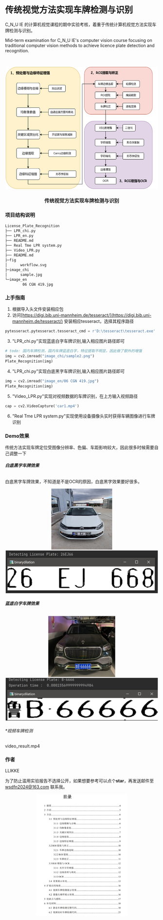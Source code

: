 

# 传统视觉方法实现车牌检测与识别

C_N_U IE 的计算机视觉课程的期中实验考核，着重于传统计算机视觉方法实现车牌检测与识别。

Mid-term examination for C_N_U IE's computer vision course focusing on traditional computer vision methods to achieve licence plate detection and recognition.


<!-- PROJECT LOGO -->
<br />

<p align="center">
  <a href="https://github.com/shaojintian/Best_README_template/">
    <img src="fig/workflow.svg" alt="Logo" width="500" height="400">
  </a>

  <h3 align="center">传统视觉方法实现车牌检测与识别</h3>
  <p align="center">

</p>

### 项目结构说明

```
License_Plate_Recognition
├── LPR_chi.py
├── LPR_en.py
├── README.md
├── Real Tme LPR system.py
├── Video_LPR.py
├── README.md
├─fig
│      workflow.svg
├─image_chi
│      sample.jpg
└─image_en
        06 CGN 419.jpg
```

### 上手指南
1. 根据导入头文件安装相应包
2. 访问[https://digi.bib.uni-mannheim.de/tesseract/](https://digi.bib.uni-mannheim.de/tesseract/) 安装相应tesseract，选择其程序路径
```python
pytesseract.pytesseract.tesseract_cmd = r'D:\tesseract\tesseract.exe'
```
3. "LPR_chi.py"实现蓝底白字车牌识别,输入相应图片路径即可
```python
# todo: 国内车牌检测，国内车牌蓝底白字，特征提取不明显，因此做了额外的增强
img = cv2.imread("image_chi/sample2.png")
Plate_Recognition(img)
```
4. "LPR_chi.py"实现白底黑字车牌识别,输入相应图片路径即可
```python
img = cv2.imread("image_en/06 CGN 419.jpg")
Plate_Recognition(img)
```

5. "Video_LPR.py"实现对视频数据的车牌识别，在上方输入视频路径
```python
cap = cv2.VideoCapture('car1.mp4')
```
6. "Real Tme LPR system.py"实现使用设备摄像头实时获得车辆图像进行车牌识别

### Demo效果
传统方法实现车牌定位受图像分辨率、色偏、车距影响较大，因此很多时候需要自己调整一下
###### **白底黑字车牌效果**
白底黑字车牌效果，不知道是不是OCR的原因，白底黑字效果要好很多。
<div style="text-align:center;">
    <img src="image_en/26_EJ_668.jpeg" alt="26 20EJ 20668.jpeg" width="200" height="200" />
</div>
<div style="text-align:center;">
    <img src="fig/26EJ668.png" alt="Workflow" width="500" height="140" />
</div>


###### **蓝底白字车牌效果**
<div style="text-align:center;">
    <img src="fig/L66666.png" alt="image_chi/sample4.jpg" width="220" height="200" />
</div>
<div style="text-align:center;">
    <img src="fig/LB66666.png" alt="Workflow" width="500" height="140" />
</div>


###### **视频车牌检测*
video_result.mp4

### 作者

LLIKKE

为了防止滥用实验报告不选择公开，如果想要参考可以点个**star**，再发送邮件至 <wsdfn2024@163.com> 联系我。

<div style="text-align:center;">
    <img src="fig/doc.png" alt="Workflow" width="300" height="400" />
</div>






